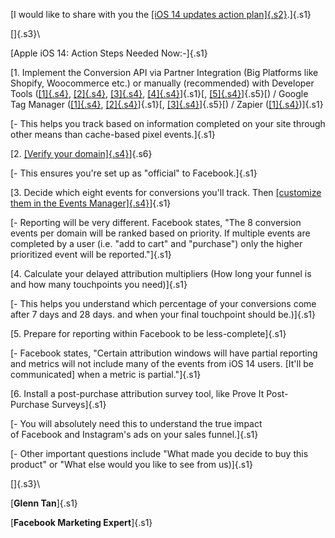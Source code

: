 [I would like to share with you the [[iOS 14 updates action
plan]{.s2}](https://developers.facebook.com/blog/post/2020/12/16/preparing-partners-ios-14-mobile-web-advertising/).]{.s1}

[]{.s3}\

[Apple iOS 14: Action Steps Needed Now:-]{.s1}

[1. Implement the Conversion API via Partner Integration (Big Platforms
like Shopify, Woocommerce etc.) or manually (recommended) with Developer
Tools
([[1]{.s4}](https://www.facebook.com/business/help/2041148702652965?id=818859032317965), [[2]{.s4}](https://www.facebook.com/business/help/433493041367251), [[3]{.s4}](https://developers.facebook.com/docs/marketing-api/conversions-api), [[4]{.s4}](https://developers.facebook.com/docs/marketing-api/conversions-api/get-started)]{.s1}[, [[5]{.s4}](https://developers.facebook.com/docs/marketing-api/conversions-api/using-the-api)]{.s5}[)
/ Google Tag Manager
([[1]{.s4}](https://gtm-server.com/how-to-set-up-facebook-conversion-api/), [[2]{.s4}](https://observingfromspace.com/2020/10/12/google-tag-manager-facebook-conversion-api/)]{.s1}[, [[3]{.s4}](https://www.getelevar.com/guides/facebook/conversion-api-settings/)]{.s5}[)
/ Zapier
([[1]{.s4}](https://zapier.com/blog/automate-facebook-conversion-api-with-zapier/))]{.s1}

[- This helps you track based on information completed on your site
through other means than cache-based pixel events.]{.s1}

[2. [[Verify your
domain]{.s4}](https://www.facebook.com/business/help/286768115176155)]{.s6}

[- This ensures you're set up as "official" to Facebook.]{.s1}

[3. Decide which eight events for conversions you'll track.
Then [[customize them in the Events
Manager]{.s4}](https://www.facebook.com/business/help/422408905612648/)]{.s1}

[- Reporting will be very different. Facebook states, "The 8 conversion
events per domain will be ranked based on priority. If multiple events
are completed by a user (i.e. "add to cart" and "purchase") only the
higher prioritized event will be reported."]{.s1}

[4. Calculate your delayed attribution multipliers (How long your funnel
is and how many touchpoints you need)]{.s1}

[- This helps you understand which percentage of your conversions come
after 7 days and 28 days. and when your final touchpoint should
be.)]{.s1}

[5. Prepare for reporting within Facebook to be less-complete]{.s1}

[- Facebook states, "Certain attribution windows will have partial
reporting and metrics will not include many of the events from iOS 14
users. \[It'll be communicated\] when a metric is partial."]{.s1}

[6. Install a post-purchase attribution survey tool, like Prove It
Post-Purchase Surveys]{.s1}

[- You will absolutely need this to understand the true impact
of Facebook and Instagram's ads on your sales funnel.]{.s1}

[- Other important questions include \"What made you decide to buy this
product\" or \"What else would you like to see from us)]{.s1}

[]{.s3}\

[**Glenn Tan**]{.s1}

[**Facebook Marketing Expert**]{.s1}
